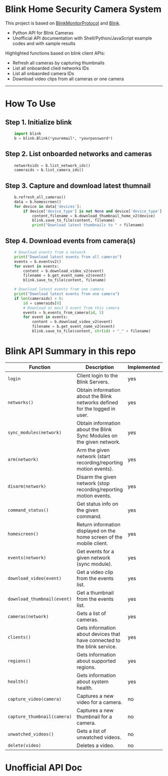 
# Blink Home Security Camera System
This project is based on [BlinkMonitorProtocol](https://github.com/MattTW/BlinkMonitorProtocol) and [Blink](https://github.com/keredson/blink).

+ Python API for Blink Cameras
+ Unofficial API documentation with Shell/Python/JavaScript example codes and with sample results

Highlighted functions based on blink client APIs:
+ Refresh all cameras by capturing thumbnails
+ List all onboarded clied networks IDs 
+ List all onbaorded camera IDs
+ Download video clips from all cameras or one camera

--- 
# How To Use

## Step 1. Initialize blink

```python
    import blink
    b = blink.Blink(*youremail*, *yourpassword*)
```

## Step 2. List onboarded networks and cameras
```python
    networksids = b.list_network_ids()
    cameraids = b.list_camera_ids()
```

## Step 3. Capture and download latest thumnail
```python
    b.refresh_all_cameras()
    data = b.homescreen()
    for device in data['devices']:
        if device['device_type'] is not None and device['device_type'] == "camera":
            content,filename = b.download_thumbnail_home_v2(device)  
            blink.save_to_file(content, filename)
            print("Download latest thumbnails to " + filename)
```

## Step 4. Download events from camera(s)
```python
    # Download events from a network
    print("Download latest events from all cameras")
    events = b.eventsv2()
    for event in events:
        content = b.download_video_v2(event)
        filename = b.get_event_name_v2(event)
        blink.save_to_file(content, filename)

    # Download latest events from one camera
    print("Download latest events from one camera")
    if len(cameraids) > 0:
        id = cameraids[0]
        # Download at most 5 event from this camera
        events = b.events_from_camera(id, 5)
        for event in events:
            content = b.download_video_v2(event)
            filename = b.get_event_name_v2(event)
            blink.save_to_file(content, str(id) + "_" + filename)
```

# Blink API Summary in this repo
|Function|Description|Implemented|Works|
|--------|-----------|-----------|-----|
|`login`|Client login to the Blink Servers. | yes | yes | 
|`networks()`|Obtain information about the Blink networks defined for the logged in user. | yes | yes | 
|`sync_modules(network)`|Obtain information about the Blink Sync Modules on the given network. | yes | yes | 
|`arm(network)`|Arm the given network (start recording/reporting motion events). | yes | no | 
|`disarm(network)`|Disarm the given network (stop recording/reporting motion events. | yes | no | 
|`command_status()`|Get status info on the given command. | yes | unknown | 
|`homescreen()`|Return information displayed on the home screen of the mobile client. | yes | yes | 
|`events(network)`|Get events for a given network (sync module). | yes | yes | 
|`download_video(event)`|Get a video clip from the events list. | yes | yes | 
|`download_thumbnail(event)`|Get a thumbnail from the events list. | yes | no | 
|`cameras(network)`|Gets a list of cameras. | yes | yes | 
|`clients()`|Gets information about devices that have connected to the blink service. | yes | yes | 
|`regions()`|Gets information about supported regions. | yes | yes | 
|`health()`|Gets information about system health. | yes | yes | 
|`capture_video(camera)`|Captures a new video for a camera. | no |  | 
|`capture_thumbnail(camera)`|Captures a new thumbnail for a camera. | no |  | 
|`unwatched_videos()`|Gets a list of unwatched videos. | no |  | 
|`delete(video)`|Deletes a video. | no |  | 

# Unofficial API Doc
